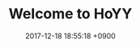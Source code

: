 ---
layout: post
title:  "Welcome to HoYY"
hero: https://source.unsplash.com/collection/430471/
date:   2017-12-18 18:55:18 +0900
categories: jekyll update
---